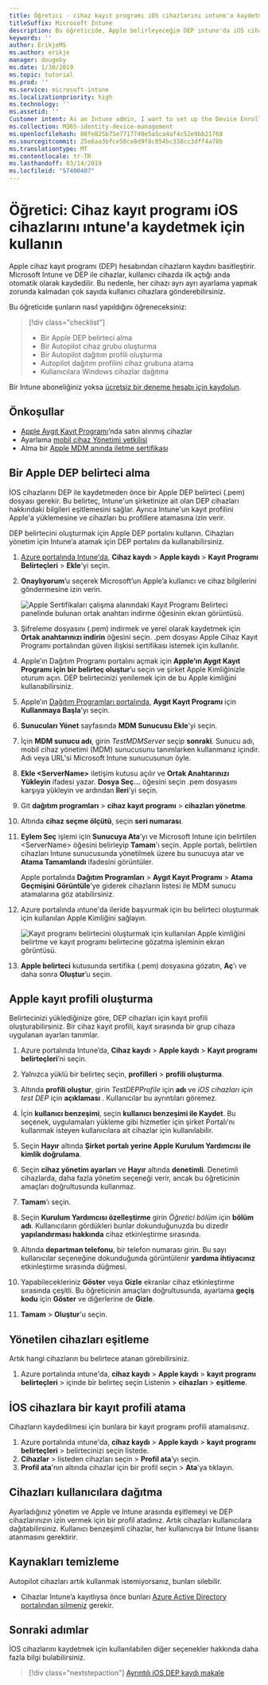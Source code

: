 ```yaml
---
title: Öğretici - cihaz kayıt programı iOS cihazlarını ıntune'a kaydetmek için kullanma
titleSuffix: Microsoft Intune
description: Bu öğreticide, Apple belirleyeceğim DEP ıntune'da iOS cihazlarını kaydetmek için.
keywords: ''
author: ErikjeMS
ms.author: erikje
manager: dougeby
ms.date: 1/30/2019
ms.topic: tutorial
ms.prod: ''
ms.service: microsoft-intune
ms.localizationpriority: high
ms.technology: ''
ms.assetid: ''
Customer intent: As an Intune admin, I want to set up the Device Enrollment Program so that users can automatically enroll in Intune.
ms.collection: M365-identity-device-management
ms.openlocfilehash: 88fe825b75e7717740e5a5ca4af4c52e9bb21768
ms.sourcegitcommit: 25e6aa3bfce58ce8d9f8c054bc338cc3dff4a78b
ms.translationtype: MT
ms.contentlocale: tr-TR
ms.lasthandoff: 03/14/2019
ms.locfileid: "57400407"
---
```

# <a name="tutorial-use-the-device-enrollment-program-to-enroll-ios-devices-in-intune"></a>Öğretici: Cihaz kayıt programı iOS cihazlarını ıntune'a kaydetmek için kullanın
Apple cihaz kayıt programı (DEP) hesabından cihazların kaydını basitleştirir. Microsoft Intune ve DEP ile cihazlar, kullanıcı cihazda ilk açtığı anda otomatik olarak kaydedilir. Bu nedenle, her cihazı ayrı ayrı ayarlama yapmak zorunda kalmadan çok sayıda kullanıcı cihazlara gönderebilirsiniz. 

Bu öğreticide şunların nasıl yapıldığını öğreneceksiniz:
> [!div class="checklist"]
> * Bir Apple DEP belirteci alma
> * Bir Autopilot cihaz grubu oluşturma
> * Bir Autopilot dağıtım profili oluşturma
> * Autopilot dağıtım profilini cihaz grubuna atama
> * Kullanıcılara Windows cihazlar dağıtma

Bir Intune aboneliğiniz yoksa [ücretsiz bir deneme hesabı için kaydolun](free-trial-sign-up.md).

## <a name="prerequisites"></a>Önkoşullar
- [Apple Aygıt Kayıt Programı](http://deploy.apple.com)’nda satın alınmış cihazlar
- Ayarlama [mobil cihaz Yönetimi yetkilisi](mdm-authority-set.md)
- Alma bir [Apple MDM anında iletme sertifikası](apple-mdm-push-certificate-get.md)

## <a name="get-an-apple-dep-token"></a>Bir Apple DEP belirteci alma
İOS cihazlarını DEP ile kaydetmeden önce bir Apple DEP belirteci (.pem) dosyası gerekir. Bu belirteç, Intune'un şirketinize ait olan DEP cihazları hakkındaki bilgileri eşitlemesini sağlar. Ayrıca Intune'un kayıt profilini Apple'a yüklemesine ve cihazları bu profillere atamasına izin verir.

DEP belirtecini oluşturmak için Apple DEP portalını kullanın. Cihazları yönetim için Intune’a atamak için DEP portalını da kullanabilirsiniz.

1. [Azure portalında Intune'da](https://aka.ms/intuneportal), **Cihaz kaydı** > **Apple kaydı** > **Kayıt Programı Belirteçleri** > **Ekle**'yi seçin.

2. **Onaylıyorum**’u seçerek Microsoft’un Apple’a kullanıcı ve cihaz bilgilerini göndermesine izin verin.

   ![Apple Sertifikaları çalışma alanındaki Kayıt Programı Belirteci panelinde bulunan ortak anahtarı indirme öğesinin ekran görüntüsü.](./media/device-enrollment-program-enroll-ios-newui/add-enrollment-program-token-pane.png)

3. Şifreleme dosyasını (.pem) indirmek ve yerel olarak kaydetmek için **Ortak anahtarınızı indirin** öğesini seçin. .pem dosyası Apple Cihaz Kayıt Programı portalından güven ilişkisi sertifikası istemek için kullanılır.

4. Apple’ın Dağıtım Programı portalını açmak için **Apple’ın Aygıt Kayıt Programı için bir belirteç oluştur**’u seçin ve şirket Apple Kimliğinizle oturum açın. DEP belirtecinizi yenilemek için de bu Apple kimliğini kullanabilirsiniz.

5.  Apple’ın [Dağıtım Programları portalında](https://deploy.apple.com), **Aygıt Kayıt Programı** için **Kullanmaya Başla**’yı seçin.

4. **Sunucuları Yönet** sayfasında **MDM Sunucusu Ekle**’yi seçin.

5. İçin **MDM sunucu adı**, girin *TestMDMServer* seçip **sonraki**. Sunucu adı, mobil cihaz yönetimi (MDM) sunucusunu tanımlarken kullanmanız içindir. Adı veya URL'si Microsoft Intune sunucusunun öyle.

6. **Ekle &lt;ServerName&gt;** iletişim kutusu açılır ve **Ortak Anahtarınızı Yükleyin** ifadesi yazar. **Dosya Seç…** öğesini seçin .pem dosyasını karşıya yükleyin ve ardından **İleri**'yi seçin.

6. Git **dağıtım programları** > **cihaz kayıt programı** > **cihazları yönetme**.
7. Altında **cihaz seçme ölçütü**, seçin **seri numarası**. <!--ask Tiffany about this-->

8. **Eylem Seç** işlemi için **Sunucuya Ata**’yı ve Microsoft Intune için belirtilen &lt;ServerName&gt; öğesini belirleyip **Tamam**'ı seçin. Apple portalı, belirtilen cihazları Intune sunucusunda yönetilmek üzere bu sunucuya atar ve **Atama Tamamlandı** ifadesini görüntüler.

   Apple portalında **Dağıtım Programları** &gt; **Aygıt Kayıt Programı** &gt; **Atama Geçmişini Görüntüle**’ye giderek cihazların listesi ile MDM sunucu atamalarına göz atabilirsiniz.

9. Azure portalında ıntune'da ileride başvurmak için bu belirteci oluşturmak için kullanılan Apple Kimliğini sağlayın.

    ![Kayıt programı belirtecini oluşturmak için kullanılan Apple kimliğini belirtme ve kayıt programı belirtecine gözatma işleminin ekran görüntüsü.](./media/device-enrollment-program-enroll-ios/image03.png)

10. **Apple belirteci** kutusunda sertifika (.pem) dosyasına gözatın, **Aç**’ı ve daha sonra **Oluştur**’u seçin. 

## <a name="create-an-apple-enrollment-profile"></a>Apple kayıt profili oluşturma
Belirtecinizi yüklediğinize göre, DEP cihazları için kayıt profili oluşturabilirsiniz. Bir cihaz kayıt profili, kayıt sırasında bir grup cihaza uygulanan ayarları tanımlar.

1. Azure portalında Intune’da, **Cihaz kaydı** > **Apple kaydı** > **Kayıt programı belirteçleri**’ni seçin.

2. Yalnızca yüklü bir belirteç seçin, **profilleri** > **profili oluşturma**.

3. Altında **profili oluştur**, girin *TestDEPProfile* için **adı** ve *iOS cihazları için test DEP* için **açıklaması** . Kullanıcılar bu ayrıntıları göremez.

4. İçin **kullanıcı benzeşimi**, seçin **kullanıcı benzeşimi ile Kaydet**. Bu seçenek, uygulamaları yükleme gibi hizmetler için şirket Portalı'nı kullanmak isteyen kullanıcılara ait cihazlar için kullanılabilir.

5. Seçin **Hayır** altında **Şirket portalı yerine Apple Kurulum Yardımcısı ile kimlik doğrulama**.

6. Seçin **cihaz yönetim ayarları** ve **Hayır** altında **denetimli**. Denetimli cihazlarda, daha fazla yönetim seçeneği verir, ancak bu öğreticinin amaçları doğrultusunda kullanmaz.

7. **Tamam**’ı seçin.

8. Seçin **Kurulum Yardımcısı özelleştirme** girin *Öğretici bölüm* için **bölüm adı**. Kullanıcıların gördükleri bunlar dokunduğunuzda bu dizedir **yapılandırması hakkında** cihaz etkinleştirme sırasında.

9. Altında **departman telefonu**, bir telefon numarası girin. Bu sayı kullanıcılar seçeneğine dokunduğunda görüntülenir **yardıma ihtiyacınız** etkinleştirme sırasında düğmesi.

10. Yapabilecekleriniz **Göster** veya **Gizle** ekranlar cihaz etkinleştirme sırasında çeşitli. Bu öğreticinin amaçları doğrultusunda, ayarlama **geçiş kodu** için **Göster** ve diğerlerine de **Gizle**.

11. **Tamam** > **Oluştur**'u seçin.

## <a name="sync-managed-devices"></a>Yönetilen cihazları eşitleme

Artık hangi cihazların bu belirtece atanan görebilirsiniz.

1. Azure portalında ıntune'da, **cihaz kaydı** > **Apple kaydı** > **kayıt programı belirteçleri** > içinde bir belirteç seçin Listenin > **cihazları** > **eşitleme**.

## <a name="assign-an-enrollment-profile-to-ios-devices"></a>İOS cihazlara bir kayıt profili atama

Cihazların kaydedilmesi için bunlara bir kayıt programı profili atamalısınız.

1. Azure portalında ıntune'da, **cihaz kaydı** > **Apple kaydı** > **kayıt programı belirteçleri** > belirtecinizi seçin listede.
2. **Cihazlar** > listeden cihazları seçin > **Profil ata**’yı seçin.
3. **Profil ata**'nın altında cihazlar için bir profil seçin > **Ata**’ya tıklayın.

## <a name="distribute-devices-to-users"></a>Cihazları kullanıcılara dağıtma

Ayarladığınız yönetim ve Apple ve Intune arasında eşitlemeyi ve DEP cihazlarınızın izin vermek için bir profil atadınız. Artık cihazları kullanıcılara dağıtabilirsiniz. Kullanıcı benzeşimli cihazlar, her kullanıcıya bir Intune lisansı atanmasını gerektirir.

## <a name="clean-up-resources"></a>Kaynakları temizleme

Autopilot cihazları artık kullanmak istemiyorsanız, bunları silebilir.

- Cihazlar Intune’a kayıtlıysa önce bunları [Azure Active Directory portalından silmeniz](devices-wipe.md#delete-devices-from-the-azure-active-directory-portal) gerekir.

<!--ask tiffany how to do this-->

## <a name="next-steps"></a>Sonraki adımlar

İOS cihazlarını kaydetmek için kullanılabilen diğer seçenekler hakkında daha fazla bilgi bulabilirsiniz.

> [!div class="nextstepaction"]
> [Ayrıntılı iOS DEP kaydı makale](device-enrollment-program-enroll-ios.md)
